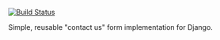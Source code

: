 [![Build Status](https://travis-ci.org/ccnmtl/django-contact-us.svg?branch=master)](https://travis-ci.org/ccnmtl/django-contact-us)

Simple, reusable "contact us" form implementation for Django.
